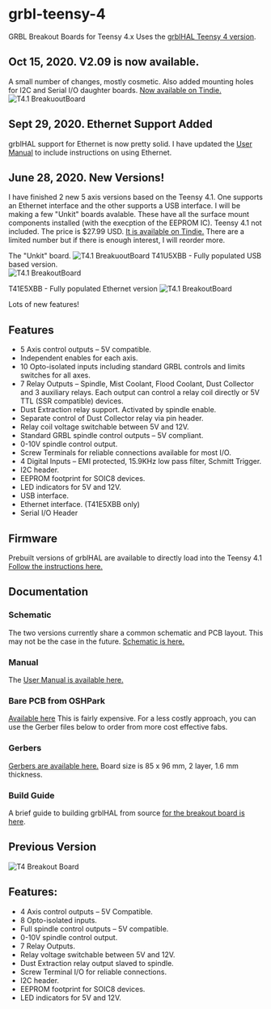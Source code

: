# grbl-teensy-4
GRBL Breakout Boards for Teensy 4.x Uses the [grblHAL Teensy 4 version](https://github.com/terjeio/grblHAL).

## Oct 15, 2020.  V2.09 is now available.
A small number of changes, mostly cosmetic. Also added mounting holes for I2C and Serial I/O daughter boards. [Now available on Tindie.](https://www.tindie.com/products/philba/grblhal-breakout-board-unkit-for-teensy-41/) 
![T4.1 BreakuoutBoard](https://github.com/phil-barrett/grbl-teensy-4/blob/master/RA159231_DxO_2048.jpg "V2.09 Unkit PCB")

## Sept 29, 2020. Ethernet Support Added
grblHAL support for Ethernet is now pretty solid.  I have updated the [User Manual](https://github.com/phil-barrett/grblHAL-teensy-4.x/blob/master/T41U5XBB%20v207.pdf) to include instructions on using Ethernet. 

## June 28, 2020. New Versions!
I have finished 2 new 5 axis versions based on the Teensy 4.1. One supports an Ethernet interface and the other supports a USB interface. I will be making a few "Unkit" boards avalable. These have all the surface mount components installed (with the execption of the EEPROM IC). Teensy 4.1 not included. The price is $27.99 USD. [It is available on Tindie.](https://www.tindie.com/products/philba/grblhal-breakout-board-unkit-for-teensy-41/)  There are a limited number but if there is enough interest, I will reorder more.

The "Unkit" board.
![T4.1 BreakuoutBoard](https://github.com/phil-barrett/grbl-teensy-4/blob/master/R6288808_DxO.jpg "Unkit Version")
T41U5XBB - Fully populated USB based version.  
![T4.1 BreakoutBoard](https://github.com/phil-barrett/grbl-teensy-4/blob/master/R6278732_DxO.jpg?raw=true "T4.1 USB Breakout Board - T41U5XBB")

T41E5XBB - Fully populated Ethernet version
![T4.1 BreakoutBoard](https://github.com/phil-barrett/grbl-teensy-4/blob/master/R6278738_DxO.jpg?raw=true "T4.1 Ethernet BreakoutBoard - T41E5XBB")

Lots of new features!
## Features
  * 5 Axis control outputs – 5V compatible.
  * Independent enables for each axis.
  * 10 Opto-isolated inputs including standard GRBL controls and limits switches for all axes.
  * 7 Relay Outputs – Spindle, Mist Coolant, Flood Coolant, Dust Collector and 3 auxiliary relays. Each output can control a relay coil directly or 5V TTL (SSR compatible) devices.
  * Dust Extraction relay support. Activated by spindle enable.
  * Separate control of Dust Collector relay via pin header.
  * Relay coil voltage switchable between 5V and 12V. 
  * Standard GRBL spindle control outputs – 5V compliant.
  * 0-10V spindle control output.
  * Screw Terminals for reliable connections available for most I/O.
  * 4 Digital Inputs – EMI protected, 15.9KHz low pass filter, Schmitt Trigger.
  * I2C header.
  * EEPROM footprint for SOIC8 devices.
  * LED indicators for 5V and 12V.
  * USB interface.
  * Ethernet interface. (T41E5XBB only)
  * Serial I/O Header

## Firmware
Prebuilt versions of grblHAL are available to directly load into the Teensy 4.1 [Follow the instructions here.](https://github.com/phil-barrett/grblHAL-teensy-4.x/blob/master/prebuilt.md)

## Documentation
### Schematic
The two versions currently share a common schematic and PCB layout. This may not be the case in the future. [Schematic is here.](https://github.com/phil-barrett/grbl-teensy-4/blob/master/v2.07%20schematic.pdf)

### Manual
The [User Manual is available here.](https://github.com/phil-barrett/grbl-teensy-4/blob/master/T41U5XBB%20v207.pdf)

### Bare PCB from OSHPark
[Available here](https://oshpark.com/shared_projects/QWr3OZUe) This is fairly expensive. For a less costly approach, you can use the Gerber files below to order from more cost effective fabs.

### Gerbers
[Gerbers are available here.](https://github.com/phil-barrett/grbl-teensy-4/blob/master/teensy%204.1x207.zip) Board size is 85 x 96 mm, 2 layer, 1.6 mm thickness.

### Build Guide
A brief guide to building grblHAL from source [for the breakout board is here](https://github.com/phil-barrett/grbl-teensy-4/blob/master/grblHAL%20Build%20Guide.pdf).

## Previous Version
![T4 Breakout Board](https://github.com/phil-barrett/grbl-teensy-4/blob/master/PCB%20V100.jpg?raw=true "T4 Breakout Board")

## Features:
  * 4 Axis control outputs – 5V Compatible.
  * 8 Opto-isolated inputs.
  * Full spindle control outputs – 5V compatible.
  * 0-10V spindle control output.
  * 7 Relay Outputs.
  * Relay voltage switchable between 5V and 12V. 
  * Dust Extraction relay output slaved to spindle.
  * Screw Terminal I/O for reliable connections.
  * I2C header.
  * EEPROM footprint for SOIC8 devices.
  * LED indicators for 5V and 12V.
